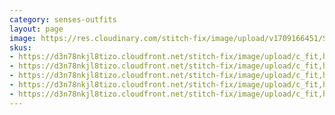 ```yaml
---
category: senses-outfits
layout: page
image: https://res.cloudinary.com/stitch-fix/image/upload/v1709166451/Style_studio/Styleshuffle/2023-09-27_W_OLOF_G18_07446.jpg
skus:
- https://d3n78nkjl8tizo.cloudfront.net/stitch-fix/image/upload/c_fit,h_720,w_862/v1692783126/sq9trwa9uwvzqa5j8eoz.jpg
- https://d3n78nkjl8tizo.cloudfront.net/stitch-fix/image/upload/c_fit,h_720,w_862/v1679092478/ztydthabiijxl6eixmzq.jpg
- https://d3n78nkjl8tizo.cloudfront.net/stitch-fix/image/upload/c_fit,h_720,w_862/v1664400841/pfxxfsfzqlqfc53fmkgs.jpg
- https://d3n78nkjl8tizo.cloudfront.net/stitch-fix/image/upload/c_fit,h_720,w_862/v1678358514/ino0ctilirqw1ejw2pbl.jpg
- https://d3n78nkjl8tizo.cloudfront.net/stitch-fix/image/upload/c_fit,h_720,w_862/v1686970137/tmlmuz7mov7b2padfugj.jpg
---
```


